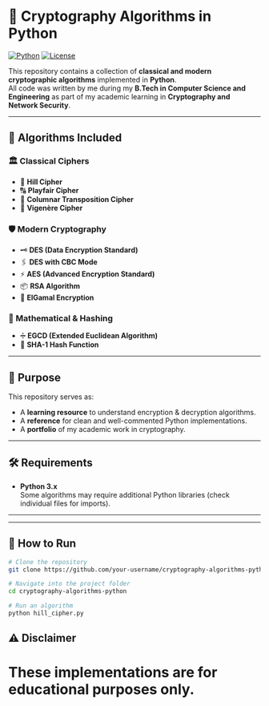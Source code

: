 # 🔐 Cryptography Algorithms in Python

[![Python](https://img.shields.io/badge/Language-Python-blue?logo=python&logoColor=white)](https://www.python.org/)
[![License](https://img.shields.io/badge/License-MIT-green)](LICENSE)

This repository contains a collection of **classical and modern cryptographic algorithms** implemented in **Python**.  
All code was written by me during my **B.Tech in Computer Science and Engineering** as part of my academic learning in **Cryptography and Network Security**.

---

## 📜 Algorithms Included

### 🏛 Classical Ciphers
- 🔢 **Hill Cipher**
- 🔠 **Playfair Cipher**
- 📜 **Columnar Transposition Cipher**
- 🔑 **Vigenère Cipher**

### 🛡 Modern Cryptography
- 🗝 **DES (Data Encryption Standard)**
- 🖇 **DES with CBC Mode**
- ⚡ **AES (Advanced Encryption Standard)**
- 📦 **RSA Algorithm**
- 📡 **ElGamal Encryption**

### 📐 Mathematical & Hashing
- ➗ **EGCD (Extended Euclidean Algorithm)**
- 🧮 **SHA-1 Hash Function**

---

## 🎯 Purpose
This repository serves as:
- A **learning resource** to understand encryption & decryption algorithms.
- A **reference** for clean and well-commented Python implementations.
- A **portfolio** of my academic work in cryptography.

---

## 🛠 Requirements
- **Python 3.x**  
Some algorithms may require additional Python libraries (check individual files for imports).

---

---

## 🚀 How to Run
```bash
# Clone the repository
git clone https://github.com/your-username/cryptography-algorithms-python.git

# Navigate into the project folder
cd cryptography-algorithms-python

# Run an algorithm
python hill_cipher.py
```
## ⚠ Disclaimer
# These implementations are for educational purposes only.
